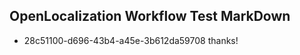 ## OpenLocalization Workflow Test MarkDown
* 28c51100-d696-43b4-a45e-3b612da59708 thanks!

<!--HONumber=Aug16_HO3-->


